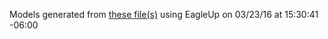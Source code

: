 Models generated from [these file(s)](https://raw.github.com/sparkfun/BC127_Breakout_Board/80aca3bb92b5857b144fc7b2d6786cd0d825a3fd/Hardware/BC127_Breakout.brd) using EagleUp on 03/23/16 at 15:30:41 -06:00
